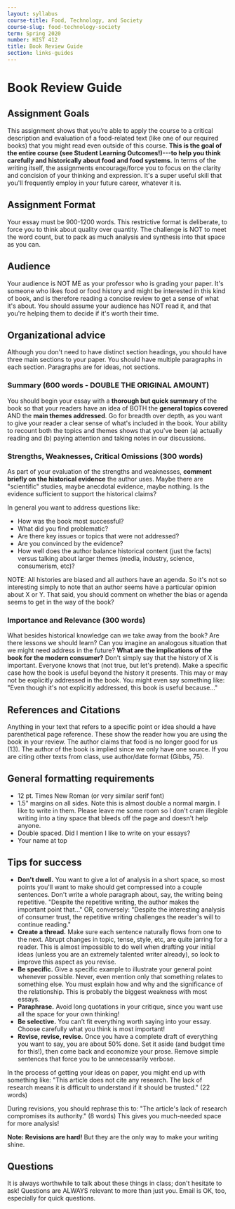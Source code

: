 ```yaml
---
layout: syllabus
course-title: Food, Technology, and Society
course-slug: food-technology-society
term: Spring 2020
number: HIST 412
title: Book Review Guide
section: links-guides
---
```


# Book Review Guide

## Assignment Goals
This assignment shows that you’re able to apply the course to a critical description and evaluation of a food-related text (like one of our required books) that you might read even outside of this course. **This is the goal of the entire course (see Student Learning Outcomes!)---to help you think carefully and historically about food and food systems.** In terms of the writing itself, the assignments encourage/force you to focus on the clarity and concision of your thinking and expression. It's a super useful skill that you'll frequently employ in your future career, whatever it is.

## Assignment Format
Your essay must be 900-1200 words. This restrictive format is deliberate, to force you to think about quality over quantity. The challenge is NOT to meet the word count, but to pack as much analysis and synthesis into that space as you can.

## Audience
Your audience is NOT ME as your professor who is grading your paper. It's someone who likes food or food history and might be interested in this kind of book, and is therefore reading a concise review to get a sense of what it's about. You should assume your audience has NOT read it, and that you're helping them to decide if it's worth their time.

## Organizational advice
Although you don't need to have distinct section headings, you should have three main sections to your paper. You should have multiple paragraphs in each section. Paragraphs are for ideas, not sections.

### Summary (600 words - DOUBLE THE ORIGINAL AMOUNT)
You should begin your essay with a **thorough but quick summary** of the book so that your readers have an idea of BOTH the **general topics covered** AND the **main themes addressed**. Go for breadth over depth, as you want to give your reader a clear sense of what's included in the book.  Your ability to recount both the topics and themes shows that you've been (a) actually reading and (b) paying attention and taking notes in our discussions.

### Strengths, Weaknesses, Critical Omissions (300 words)
As part of your evaluation of the strengths and weaknesses, **comment briefly on the historical evidence** the author uses. Maybe there are "scientific" studies, maybe anecdotal evidence, maybe nothing. Is the evidence sufficient to support the historical claims?

In general you want to address questions like:
- How was the book most successful?
- What did you find problematic?
- Are there key issues or topics that were not addressed?
- Are you convinced by the evidence?
- How well does the author balance historical content (just the facts) versus talking about larger themes (media, industry, science, consumerism, etc)?

NOTE: All histories are biased and all authors have an agenda. So it's not so interesting simply to note that an author seems have a particular opinion about X or Y. That said, you should comment on whether the bias or agenda seems to get in the way of the book?

### Importance and Relevance (300 words)
What besides historical knowledge can we take away from the book? Are there lessons we should learn? Can you imagine an analogous situation that we might need address in the future? **What are the implications of the book for the modern consumer?** Don't simply say that the history of X is important. Everyone knows that (not true, but let's pretend). Make a specific case how the book is useful beyond the history it presents. This may or may not be explicitly addressed in the book. You might even say something like: "Even though it's not explicitly addressed, this book is useful because..."

## References and Citations
Anything in your text that refers to a specific point or idea should a have parenthetical page reference. These show the reader how you are using the book in your review. The author claims that food is no longer good for us (13). The author of the book is implied since we only have one source. If you are citing other texts from class, use author/date format (Gibbs, 75).

## General formatting requirements
- 12 pt. Times New Roman (or very similar serif font)
- 1.5" margins on all sides. Note this is almost double a normal margin. I like to write in them. Please leave me some room so I don't cram illegible writing into a tiny space that bleeds off the page and doesn't help anyone.
- Double spaced. Did I mention I like to write on your essays?
- Your name at top


## Tips for success
 - **Don't dwell.** You want to give a lot of analysis in a short space, so most points you'll want to make should get compressed into a couple sentences. Don't write a whole paragraph about, say, the writing being repetitive. "Despite the repetitive writing, the author makes the important point that..." OR, conversely: "Despite the interesting analysis of consumer trust, the repetitive writing challenges the reader's will to continue reading."
 - **Create a thread.** Make sure each sentence naturally flows from one to the next. Abrupt changes in topic, tense, style, etc, are quite jarring for a reader. This is almost impossible to do well when drafting your initial ideas (unless you are an extremely talented writer already), so look to improve this aspect as you revise.
 - **Be specific.** Give a specific example to illustrate your general point whenever possible. Never, even mention only that something relates to something else. You must explain how and why and the significance of the relationship. This is probably the biggest weakness with most essays.
 - **Paraphrase.** Avoid long quotations in your critique, since you want use all the space for your own thinking!
 - **Be selective.** You can’t fit everything worth saying into your essay. Choose carefully what you think is most important!
 - **Revise, revise, revise.** Once you have a complete draft of everything you want to say, you are about 50% done. Set it aside (and budget time for this!), then come back and economize your prose. Remove simple sentences that force you to be unnecessarily verbose.

 In the process of getting your ideas on paper, you might end up with something like: "This article does not cite any research. The lack of research means it is difficult to understand if it should be trusted." (22 words)

 During revisions, you should rephrase this to: "The article's lack of research compromises its authority." (8 words) This gives you much-needed space for more analysis!

**Note: Revisions are hard!** But they are the only way to make your writing shine.


## Questions
It is always worthwhile to talk about these things in class; don't hesitate to ask! Questions are ALWAYS relevant to more than just you. Email is OK, too, especially for quick questions.
